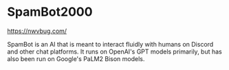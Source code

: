 # SpamBot2000
https://nwvbug.com/


SpamBot is an AI that is meant to interact fluidly with humans on Discord and other chat platforms. It runs on OpenAI's GPT models primarily, but has also been run on Google's PaLM2 Bison models. 
